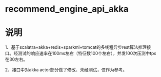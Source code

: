 recommend_engine_api_akka
===
# 说明
1、基于scalatra+akka+redis+sparkml+tomcat的多线程异步rest算法推理接口。经测试的响应速率在100ms左右（特征数100个左右），并发100次压测中tps在30左右。<br />

2、接口中对akka actor部分做了修改，未经测试，仅作为参考。
